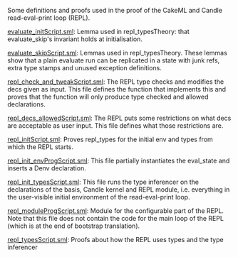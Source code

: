 Some definitions and proofs used in the proof of the CakeML
and Candle read-eval-print loop (REPL).

[evaluate_initScript.sml](evaluate_initScript.sml):
Lemma used in repl_typesTheory: that evaluate_skip's invariant
holds at initialisation.

[evaluate_skipScript.sml](evaluate_skipScript.sml):
Lemmas used in repl_typesTheory. These lemmas show that a plain
evaluate run can be replicated in a state with junk refs, extra type
stamps and unused exception definitions.

[repl_check_and_tweakScript.sml](repl_check_and_tweakScript.sml):
The REPL type checks and modifies the decs given as input. This file
defines the function that implements this and proves that the
function will only produce type checked and allowed declarations.

[repl_decs_allowedScript.sml](repl_decs_allowedScript.sml):
The REPL puts some restrictions on what decs are acceptable as user input.
This file defines what those restrictions are.

[repl_initScript.sml](repl_initScript.sml):
Proves repl_types for the initial env and types from which the REPL starts.

[repl_init_envProgScript.sml](repl_init_envProgScript.sml):
This file partially instantiates the eval_state and inserts a Denv declaration.

[repl_init_typesScript.sml](repl_init_typesScript.sml):
This file runs the type inferencer on the declarations of the basis,
Candle kernel and REPL module, i.e. everything in the user-visible
initial environment of the read-eval-print loop.

[repl_moduleProgScript.sml](repl_moduleProgScript.sml):
Module for the configurable part of the REPL. Note that this file
does not contain the code for the main loop of the REPL (which is at
the end of bootstrap translation).

[repl_typesScript.sml](repl_typesScript.sml):
Proofs about how the REPL uses types and the type inferencer
